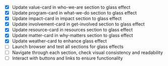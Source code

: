 - [x] Update value-card in who-we-are section to glass effect
- [x] Update program-card in what-we-do section to glass effect
- [x] Update impact-card in impact section to glass effect
- [x] Update involvement-card in get-involved section to glass effect
- [x] Update resource-card in resources section to glass effect
- [x] Update matter-card in why-matters section to glass effect
- [x] Update weather-card to enhance glass effect
- [ ] Launch browser and test all sections for glass effects
- [ ] Navigate through each section, check visual consistency and readability
- [ ] Interact with buttons and links to ensure functionality
